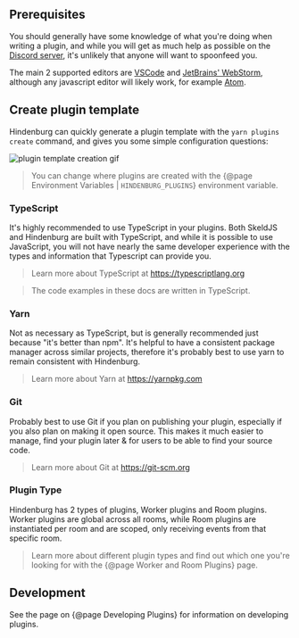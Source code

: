 ## Prerequisites
You should generally have some knowledge of what you're doing when writing a plugin, and while you will get as much help as possible on the [Discord server](https://discord.gg/8ewNJYmYAU), it's unlikely that anyone will want to spoonfeed you.

The main 2 supported editors are [VSCode](https://code.visualstudio.com/) and [JetBrains' WebStorm](https://www.jetbrains.com/webstorm/), although any javascript editor will likely work, for example [Atom](https://atom.io/).

## Create plugin template
Hindenburg can quickly generate a plugin template with the `yarn plugins create` command, and gives you some simple configuration questions:

![plugin template creation gif](https://user-images.githubusercontent.com/60631511/144479766-bb8ff4fc-e922-4c00-93b5-364ab219beab.gif)

> You can change where plugins are created with the {@page Environment Variables | `HINDENBURG_PLUGINS`} environment variable.

### TypeScript
It's highly recommended to use TypeScript in your plugins. Both SkeldJS and Hindenburg are built with TypeScript, and while it is possible to use JavaScript, you will not have nearly the same developer experience with the types and information that Typescript can provide you.

> Learn more about TypeScript at https://typescriptlang.org

> The code examples in these docs are written in TypeScript.

### Yarn
Not as necessary as TypeScript, but is generally recommended just because "it's better than npm". It's helpful to have a consistent package manager across similar projects, therefore it's probably best to use yarn to remain consistent with Hindenburg.

> Learn more about Yarn at https://yarnpkg.com

### Git
Probably best to use Git if you plan on publishing your plugin, especially if you also plan on making it open source. This makes it much easier to manage, find your plugin later & for users to be able to find your source code.

> Learn more about Git at https://git-scm.org

### Plugin Type
Hindenburg has 2 types of plugins, Worker plugins and Room plugins. Worker plugins are global across all rooms, while Room plugins are instantiated per room and are scoped, only receiving events from that specific room.

> Learn more about different plugin types and find out which one you're looking for with the {@page Worker and Room Plugins} page.

## Development
See the page on {@page Developing Plugins} for information on developing plugins.
